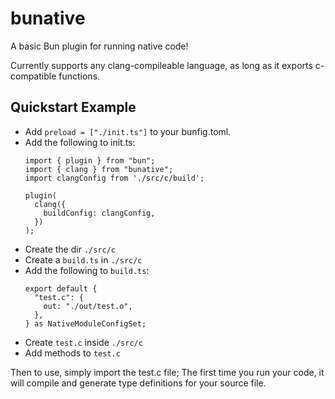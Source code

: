 # bunative

A basic Bun plugin for running native code!

Currently supports any clang-compileable language, as
long as it exports c-compatible functions.

## Quickstart Example

* Add `preload = ["./init.ts"]` to your bunfig.toml.
* Add the following to init.ts:
    ```
    import { plugin } from "bun";
    import { clang } from "bunative";
    import clangConfig from './src/c/build';

    plugin(
      clang({
        buildConfig: clangConfig,
      })
    );
    ```
* Create the dir `./src/c`
* Create a `build.ts` in `./src/c`
* Add the following to `build.ts`:
    ```
    export default {
      "test.c": {
        out: "./out/test.o",
      },
    } as NativeModuleConfigSet;

    ```
* Create `test.c` inside `./src/c`
* Add methods to `test.c`

Then to use, simply import the test.c file; The first time
you run your code, it will compile and generate type definitions
for your source file.


